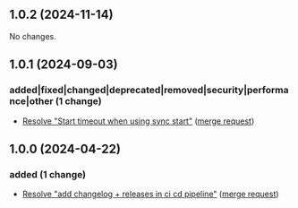 ## 1.0.2 (2024-11-14)

No changes.

## 1.0.1 (2024-09-03)

### added|fixed|changed|deprecated|removed|security|performance|other (1 change)

- [Resolve "Start timeout when using sync start"](https://gitlab.jsc.fz-juelich.de/jupyterjsc/packages/jupyterhub-outpostspawner/-/commit/4dcc16722f1e322801c39e6ae64e2c6bbdf4cf2d) ([merge request](https://gitlab.jsc.fz-juelich.de/jupyterjsc/packages/jupyterhub-outpostspawner/-/merge_requests/4))

## 1.0.0 (2024-04-22)

### added (1 change)

- [Resolve "add changelog + releases in ci cd pipeline"](jupyterjsc/packages/jupyterhub-outpostspawner@f215e9c2ea33d5de5ff112e1a4b03d536b7f9ac3) ([merge request](jupyterjsc/packages/jupyterhub-outpostspawner!3))
